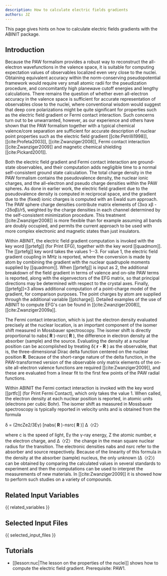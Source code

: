 ```yaml
---
description: How to calculate electric fields gradients
authors: JZ
---
```

<!--- This is the source file for this topics. Can be edited. -->

This page gives hints on how to calculate electric fields gradients with the ABINIT package.

## Introduction

Because the PAW formalism provides a robust way to reconstruct the all-electron 
wavefunctions in the valence space, it is suitable for computing
expectation values of observables localized even very close to the nuclei.
Obtaining equivalent accuracy within the norm-conserving pseudopotential
framework would require very small atomic radii for the pseudization
procedure, and concomitantly high planewave cutoff energies and lengthy
calculations. There remains the question of whether even all-electron accuracy
in the valence space is sufficient for accurate representation of observables
close to the nuclei, where conventional wisdom would suggest that deep core
polarizations might be quite significant for properties such as the electric
field gradient or Fermi contact interaction. Such concerns turn out to be
unwarranted, however, as our experience and others have shown that the PAW
formalism together with a typical chemical valence/core separation are
sufficient for accurate description of nuclear point properties such as the
electric field gradient [[cite:Petrilli1998]], [[cite:Profeta2003]],
[[cite:Zwanziger2008]], Fermi contact interaction [[cite:Zwanziger2009]] and
magnetic chemical shielding [[cite:Pickard2001]].

Both the electric field gradient and Fermi contact interaction are ground-
state observables, and their computation adds negligible time to a normal
self-consistent ground state calculation. The total charge density in the PAW
formalism contains the pseudovalence density, the nuclear ionic charges, and
the all-electron and pseudo charge densities within the PAW spheres. As done
in earlier work, the electric field gradient due to the pseudovalence density
is computed in reciprocal space, and the gradient due to the (fixed) ionic
charges is computed with an Ewald sum approach. The PAW sphere charge
densities contribute matrix elements of (3xα xβ -r2δαβ)/r5, weighted by the
charge densities in each channel determined by the self-consistent
minimization procedure. This treatment [[cite:Zwanziger2008]] is more flexible
than for example assuming all bands are doubly occupied, and permits the
current approach to be used with more complex electronic and magnetic states
than just insulators.

Within ABINIT, the electric field gradient computation is invoked with the key
word [[prtefg]] (for Print EFG), together with the key word [[quadmom]]. The
[[prtefg]] key word takes the values 1--3. For value 1, the electric field
gradient coupling in MHz is reported, where the conversion is made by atom by
combining the gradient with the nuclear quadrupole moments supplied by
[[quadmom]]. When [[prtefg]] is input as 2, the additional breakdown of the
field gradient in terms of valence and on-site PAW terms is reported, along
with the eigenvectors of the EFG matrix, so that principal directions may be
determined with respect to the crystal axes. Finally, [[prtefg]]=3 allows
additional computation of a point-charge model of the gradient, for comparison
purposes. The point charges by atom are supplied through the additional
variable [[ptcharge]]. Detailed examples of the use of ABINIT to compute EFG's
can be found in [[cite:Zwanziger2008]], [[cite:Zwanziger2009a]].

The Fermi contact interaction, which is just the electron density evaluated
precisely at the nuclear location, is an important component of the isomer
shift measured in Mossbauer spectroscopy. The isomer shift is directly
proportional to nabs( **R** )-nsrc( **R** ), the difference in electron
density at the absorber (sample) and the source. Evaluating the density at a
nuclear position can be accomplished by treating δ( **r** - **R** ) as the
observable, that is, the three-dimensional Dirac delta function centered on
the nuclear position **R**. Because of the short-range nature of the delta
function, in the PAW-transformed version of the observable only matrix
elements of the on-site all-electron valence functions are required
[[cite:Zwanziger2009]], and these are evaluated from a linear fit to the first
few points of the PAW radial functions.

Within ABINIT the Fermi contact interaction is invoked with the key word
[[prtfc]] (for Print Fermi Contact), which only takes the value 1. When
called, the electron density at each nuclear position is reported, in atomic
units (electrons per cubic Bohr). The isomer shift as measured in Mossbauer
spectroscopy is typically reported in velocity units and is obtained from the
formula

δ = (2πcZe2/3Eγ) [nabs( **R** )-nsrc( **R** )] Δ〈r2〉

where c is the speed of light, Eγ the γ-ray energy, Z the atomic number, e the
electron charge, and Δ〈r2〉 the change in the mean square nuclear radius for
the transition. The electronic densities nabs and nsrc refer to the absorber
and source respectively. Because of the linearity of this formula in the
density at the absorber (sample) nucleus, the only unknown (Δ〈r2〉) can be
obtained by comparing the calculated values in several standards to experiment
and then the computations can be used to interpret the measurements of new
materials. In [[cite:Zwanziger2009]] it is showed how to perform such studies
on a variety of compounds.



## Related Input Variables

{{ related_variables }}

## Selected Input Files

{{ selected_input_files }}

## Tutorials

* [[lesson:nuc|The lesson on the properties of the nuclei]] shows how to compute the electric field gradient. Prerequisite: PAW1.

